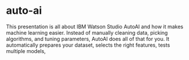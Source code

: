 # auto-ai
This presentation is all about IBM Watson Studio AutoAI and how it makes machine learning easier. Instead of manually cleaning data, picking algorithms, and tuning parameters, AutoAI does all of that for you. It automatically prepares your dataset, selects the right features, tests multiple models, 
